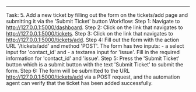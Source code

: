 ---
Task: 5. Add a new ticket by filling out the form on the tickets/add page and submitting it via the 'Submit Ticket' button
Workflow:
Step 1: Navigate to http://127.0.0.1:5000/dashboard.
Step 2: Click on the link that navigates to http://127.0.0.1:5000/tickets.
Step 3: Click on the link that navigates to http://127.0.0.1:5000/tickets/add.
Step 4: Fill out the form with the action URL '/tickets/add' and method 'POST'. The form has two inputs: 
    - a select input for 'contact_id' and 
    - a textarea input for 'issue'. 
    Fill in the required information for 'contact_id' and 'issue'.
Step 5: Press the 'Submit Ticket' button which is a submit button with the text 'Submit Ticket' to submit the form.
Step 6: The form will be submitted to the URL http://127.0.0.1:5000/tickets/add via a POST request, and the automation agent can verify that the ticket has been added successfully.